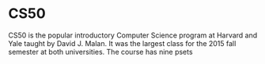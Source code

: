 # CS50
CS50 is the popular introductory Computer Science program at Harvard and Yale taught by David J. Malan. It was the largest class for the 2015 fall semester at both universities. The course has nine psets
